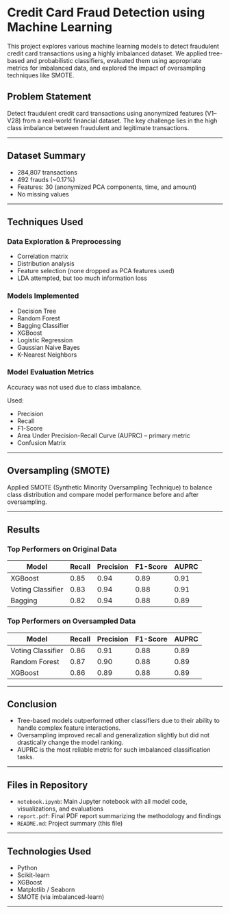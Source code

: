 # Credit Card Fraud Detection using Machine Learning

This project explores various machine learning models to detect fraudulent credit card transactions using a highly imbalanced dataset. We applied tree-based and probabilistic classifiers, evaluated them using appropriate metrics for imbalanced data, and explored the impact of oversampling techniques like SMOTE.

## Problem Statement

Detect fraudulent credit card transactions using anonymized features (V1–V28) from a real-world financial dataset. The key challenge lies in the high class imbalance between fraudulent and legitimate transactions.

---

## Dataset Summary

- 284,807 transactions
- 492 frauds (~0.17%)
- Features: 30 (anonymized PCA components, time, and amount)
- No missing values

---

## Techniques Used

### Data Exploration & Preprocessing
- Correlation matrix
- Distribution analysis
- Feature selection (none dropped as PCA features used)
- LDA attempted, but too much information loss

### Models Implemented
- Decision Tree
- Random Forest
- Bagging Classifier
- XGBoost
- Logistic Regression
- Gaussian Naive Bayes
- K-Nearest Neighbors

### Model Evaluation Metrics
Accuracy was not used due to class imbalance.

Used:
- Precision
- Recall
- F1-Score
- Area Under Precision-Recall Curve (AUPRC) – primary metric
- Confusion Matrix

---

## Oversampling (SMOTE)

Applied SMOTE (Synthetic Minority Oversampling Technique) to balance class distribution and compare model performance before and after oversampling.

---

## Results

### Top Performers on Original Data
| Model              | Recall | Precision | F1-Score | AUPRC   |
|-------------------|--------|-----------|----------|---------|
| XGBoost            | 0.85   | 0.94      | 0.89     | 0.91    |
| Voting Classifier  | 0.83   | 0.94      | 0.88     | 0.91    |
| Bagging            | 0.82   | 0.94      | 0.88     | 0.89    |

### Top Performers on Oversampled Data
| Model              | Recall | Precision | F1-Score | AUPRC   |
|-------------------|--------|-----------|----------|---------|
| Voting Classifier  | 0.86   | 0.91      | 0.88     | 0.89    |
| Random Forest      | 0.87   | 0.90      | 0.88     | 0.89    |
| XGBoost            | 0.86   | 0.89      | 0.88     | 0.89    |

---

## Conclusion

- Tree-based models outperformed other classifiers due to their ability to handle complex feature interactions.
- Oversampling improved recall and generalization slightly but did not drastically change the model ranking.
- AUPRC is the most reliable metric for such imbalanced classification tasks.

---

## Files in Repository

- `notebook.ipynb`: Main Jupyter notebook with all model code, visualizations, and evaluations
- `report.pdf`: Final PDF report summarizing the methodology and findings
- `README.md`: Project summary (this file)

---

## Technologies Used

- Python
- Scikit-learn
- XGBoost
- Matplotlib / Seaborn
- SMOTE (via imbalanced-learn)

---


